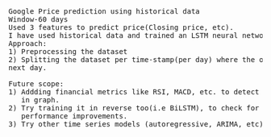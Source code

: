 <pre>
Google Price prediction using historical data 
Window-60 days
Used 3 features to predict price(Closing price, etc).
I have used historical data and trained an LSTM neural network on the dataset.
Approach:
1) Preprocessing the dataset
2) Splitting the dataset per time-stamp(per day) where the output is the stock price of the 
next day.

Future scope:
1) Addding financial metrics like RSI, MACD, etc. to detect trends 
   in graph.
2) Try training it in reverse too(i.e BiLSTM), to check for probable 
   performance improvements.
3) Try other time series models (autoregressive, ARIMA, etc) for this problem.
</pre>
